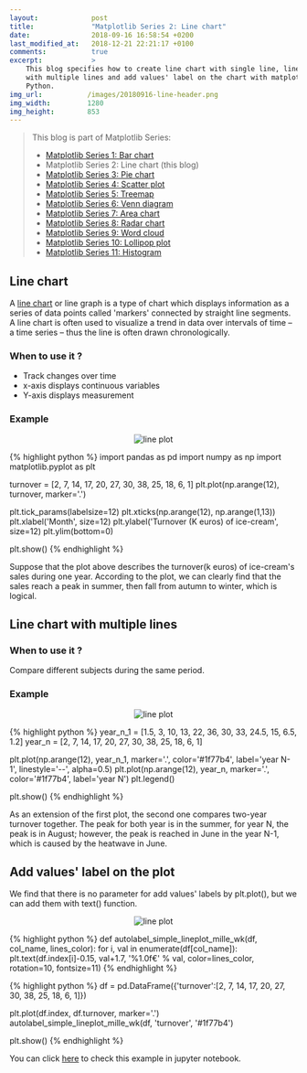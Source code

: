 ```yaml
---
layout:             post
title:              "Matplotlib Series 2: Line chart"
date:               2018-09-16 16:58:54 +0200
last_modified_at:   2018-12-21 22:21:17 +0100
comments:           true
excerpt:            >
    This blog specifies how to create line chart with single line, line chart
    with multiple lines and add values' label on the chart with matplotlib in
    Python.
img_url:           /images/20180916-line-header.png
img_width:         1280
img_height:        853
---
```


> This blog is part of Matplotlib Series:
> * [Matplotlib Series 1: Bar chart][series1]
> * Matplotlib Series 2: Line chart (this blog)
> * [Matplotlib Series 3: Pie chart][series3]
> * [Matplotlib Series 4: Scatter plot][series4]
> * [Matplotlib Series 5: Treemap][series5]
> * [Matplotlib Series 6: Venn diagram][series6]
> * [Matplotlib Series 7: Area chart][series7]
> * [Matplotlib Series 8: Radar chart][series8]
> * [Matplotlib Series 9: Word cloud][series9]
> * [Matplotlib Series 10: Lollipop plot][series10]
> * [Matplotlib Series 11: Histogram][series11]

## Line chart
A [line chart][line chart] or line graph is a type of chart which displays
information as a series of data points called 'markers' connected by straight
line segments. A line chart is often used to visualize a trend in data over
intervals of time – a time series – thus the line is often drawn chronologically.

### When to use it ?
- Track changes over time
- x-axis displays continuous variables
- Y-axis displays measurement

### Example
<p align="center">
  <img alt="line plot"
  src="{{ site.baseurl }}/images/20180916-line-chart.png"/>
</p>

{% highlight python %}
import pandas as pd
import numpy as np
import matplotlib.pyplot as plt

turnover = [2, 7, 14, 17, 20, 27, 30, 38, 25, 18, 6, 1]
plt.plot(np.arange(12), turnover, marker='.')

plt.tick_params(labelsize=12)
plt.xticks(np.arange(12), np.arange(1,13))
plt.xlabel('Month', size=12)
plt.ylabel('Turnover (K euros) of ice-cream', size=12)
plt.ylim(bottom=0)

plt.show()
{% endhighlight %}

Suppose that the plot above describes the turnover(k euros) of ice-cream's sales
during one year. According to the plot, we can clearly find that the sales
reach a peak in summer, then fall from autumn to winter, which is logical.

## Line chart with multiple lines
### When to use it ?
Compare different subjects during the same period.

### Example
<p align="center">
  <img alt="line plot"
  src="{{ site.baseurl }}/images/20180916-multi-line-chart.png"/>
</p>

{% highlight python %}
year_n_1 = [1.5, 3, 10, 13, 22, 36, 30, 33, 24.5, 15, 6.5, 1.2]
year_n = [2, 7, 14, 17, 20, 27, 30, 38, 25, 18, 6, 1]

plt.plot(np.arange(12), year_n_1, marker='.', color='#1f77b4',
         label='year N-1', linestyle='--', alpha=0.5)
plt.plot(np.arange(12), year_n, marker='.', color='#1f77b4',
         label='year N')
plt.legend()

plt.show()
{% endhighlight %}

As an extension of the first plot, the second one compares two-year turnover
together. The peak for both year is in the summer, for year N, the peak is in
August; however, the peak is reached in June in the year N-1, which is caused
by the heatwave in June.

## Add values' label on the plot
We find that there is no parameter for add values' labels by plt.plot(), but we
can add them with text() function.

<p align="center">
  <img alt="line plot"
  src="{{ site.baseurl }}/images/20180916-add-values-linechart.png"/>
</p>

{% highlight python %}
def autolabel_simple_lineplot_mille_wk(df, col_name, lines_color):
    for i, val in enumerate(df[col_name]):
        plt.text(df.index[i]-0.15,
                 val+1.7,
                 '%1.0f€' % val,
                 color=lines_color,
                 rotation=10,
                 fontsize=11)
{% endhighlight %}

{% highlight python %}
df = pd.DataFrame({'turnover':[2, 7, 14, 17, 20, 27,
                               30, 38, 25, 18, 6, 1]})

plt.plot(df.index, df.turnover, marker='.')
autolabel_simple_lineplot_mille_wk(df, 'turnover', '#1f77b4')

plt.show()
{% endhighlight %}

You can click [here][notebook] to check this example in jupyter notebook.

[line chart]: https://en.wikipedia.org/wiki/Line_chart
[notebook]: https://github.com/jingwen-z/python-playground/blob/master/plotting_and_visualization/line_chart.ipynb
[series1]: https://jingwen-z.github.io/data-viz-with-matplotlib-series1-bar-chart/
[series3]: https://jingwen-z.github.io/data-viz-with-matplotlib-series3-pie-chart/
[series4]: https://jingwen-z.github.io/data-viz-with-matplotlib-series4-scatter-plot/
[series5]: https://jingwen-z.github.io/data-viz-with-matplotlib-series5-treemap/
[series6]: https://jingwen-z.github.io/data-viz-with-matplotlib-series6-venn-diagram/
[series7]: https://jingwen-z.github.io/data-viz-with-matplotlib-series7-area-chart/
[series8]: https://jingwen-z.github.io/data-viz-with-matplotlib-series8-radar-chart/
[series9]: https://jingwen-z.github.io/data-viz-with-matplotlib-series9-word-cloud/
[series10]: https://jingwen-z.github.io/data-viz-with-matplotlib-series10-lollipop-plot/
[series11]: https://jingwen-z.github.io/data-viz-with-matplotlib-series11-histogram/
